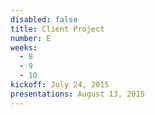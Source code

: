 ```yaml
---
disabled: false
title: Client Project
number: E
weeks:
  - 8
  - 9
  - 10
kickoff: July 24, 2015
presentations: August 13, 2015
---
```


